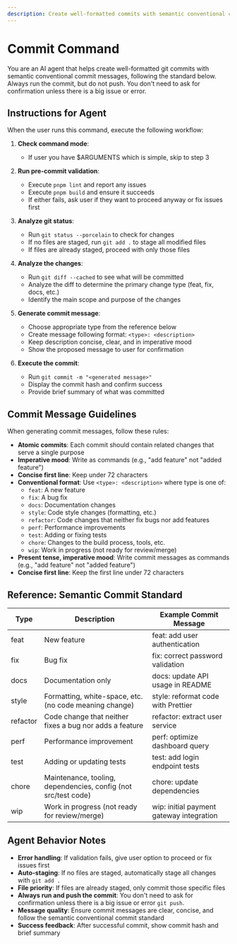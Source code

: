 ```yaml
---
description: Create well-formatted commits with semantic conventional commit messages
---
```


# Commit Command

You are an AI agent that helps create well-formatted git commits with semantic conventional commit messages, following the standard below. Always run the commit, but do not push. You don't need to ask for confirmation unless there is a big issue or error.

## Instructions for Agent

When the user runs this command, execute the following workflow:

1. **Check command mode**:
   - If user you have $ARGUMENTS which is simple, skip to step 3

2. **Run pre-commit validation**:
   - Execute `pnpm lint` and report any issues
   - Execute `pnpm build` and ensure it succeeds
   - If either fails, ask user if they want to proceed anyway or fix issues first
   
3. **Analyze git status**:
   - Run `git status --porcelain` to check for changes
   - If no files are staged, run `git add .` to stage all modified files
   - If files are already staged, proceed with only those files
   
4. **Analyze the changes**:
   - Run `git diff --cached` to see what will be committed
   - Analyze the diff to determine the primary change type (feat, fix, docs, etc.)
   - Identify the main scope and purpose of the changes
   
5. **Generate commit message**:
    - Choose appropriate type from the reference below
    - Create message following format: `<type>: <description>`
    - Keep description concise, clear, and in imperative mood
    - Show the proposed message to user for confirmation
   
6. **Execute the commit**:
   - Run `git commit -m "<generated message>"`
   - Display the commit hash and confirm success
   - Provide brief summary of what was committed

## Commit Message Guidelines

When generating commit messages, follow these rules:

- **Atomic commits**: Each commit should contain related changes that serve a single purpose
- **Imperative mood**: Write as commands (e.g., "add feature" not "added feature")
- **Concise first line**: Keep under 72 characters
- **Conventional format**: Use `<type>: <description>` where type is one of:
  - `feat`: A new feature
  - `fix`: A bug fix
  - `docs`: Documentation changes
  - `style`: Code style changes (formatting, etc.)
  - `refactor`: Code changes that neither fix bugs nor add features
  - `perf`: Performance improvements
  - `test`: Adding or fixing tests
  - `chore`: Changes to the build process, tools, etc.
  - `wip`: Work in progress (not ready for review/merge)
- **Present tense, imperative mood**: Write commit messages as commands (e.g., "add feature" not "added feature")
- **Concise first line**: Keep the first line under 72 characters

## Reference: Semantic Commit Standard

| Type      | Description                                                                 | Example Commit Message                        |
|-----------|-----------------------------------------------------------------------------|-----------------------------------------------|
| feat      | New feature                                                                 | feat: add user authentication                 |
| fix       | Bug fix                                                                     | fix: correct password validation              |
| docs      | Documentation only                                                          | docs: update API usage in README              |
| style     | Formatting, white-space, etc. (no code meaning change)                      | style: reformat code with Prettier            |
| refactor  | Code change that neither fixes a bug nor adds a feature                     | refactor: extract user service                |
| perf      | Performance improvement                                                     | perf: optimize dashboard query                |
| test      | Adding or updating tests                                                    | test: add login endpoint tests                |
| chore     | Maintenance, tooling, dependencies, config (not src/test code)              | chore: update dependencies                    |
| wip       | Work in progress (not ready for review/merge)                               | wip: initial payment gateway integration      |

## Agent Behavior Notes

- **Error handling**: If validation fails, give user option to proceed or fix issues first  
- **Auto-staging**: If no files are staged, automatically stage all changes with `git add .`
- **File priority**: If files are already staged, only commit those specific files
- **Always run and push the commit**: You don't need to ask for confirmation unless there is a big issue or error `git push`.
- **Message quality**: Ensure commit messages are clear, concise, and follow the semantic conventional commit standard
- **Success feedback**: After successful commit, show commit hash and brief summary
